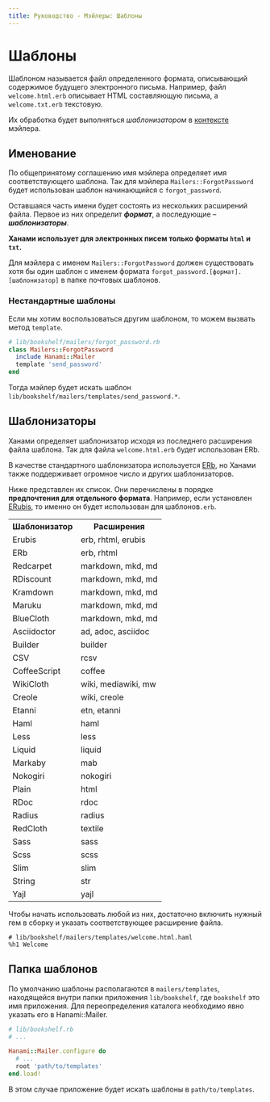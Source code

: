 ```yaml
---
title: Руководство - Мэйлеры: Шаблоны
---
```


# Шаблоны

Шаблоном называется файл определенного формата, описывающий содержимое будущего электронного письма.
Например, файл `welcome.html.erb` описывает HTML составляющую письма, а `welcome.txt.erb` текстовую.

Их обработка будет выполняться _шаблонизатором_ в [контексте](/guides/mailers/basic-usage) мэйлера.

## Именование

По общепринятому соглашению имя мэйлера определяет имя соответствующего шаблона.
Так для мэйлера `Mailers::ForgotPassword` будет использован шаблон начинающийся с `forgot_password`.

Оставшаяся часть имени будет состоять из нескольких расширений файла.
Первое из них определит **_формат_**, а последующие – **_шаблонизаторы_**.

**Ханами использует для электронных писем только форматы `html` и `txt`.**

<p class="convention">
Для мэйлера с именем <code>Mailers::ForgotPassword</code> должен существовать хотя бы один шаблон с именем формата <code>forgot_password.[формат].[шаблонизатор]</code> в папке почтовых шаблонов.
</p>

### Нестандартные шаблоны

Если мы хотим воспользоваться другим шаблоном, то можем вызвать метод `template`.

```ruby
# lib/bookshelf/mailers/forgot_password.rb
class Mailers::ForgotPassword
  include Hanami::Mailer
  template 'send_password'
end
```

Тогда мэйлер будет искать шаблон `lib/bookshelf/mailers/templates/send_password.*`.

## Шаблонизаторы

Ханами определяет шаблонизатор исходя из последнего расширения файла шаблона. Так для файла `welcome.html.erb` будет использован ERb.

В качестве стандартного шаблонизатора используется [ERb](http://ru.wikipedia.org/wiki/ERuby), но Ханами также поддерживает огромное число и других шаблонизаторов.

Ниже представлен их список.
Они перечислены в порядке **предпочтения для отдельного формата**.
Например, если установлен [ERubis](http://www.kuwata-lab.com/erubis/), то именно он будет использован для шаблонов`.erb`.

<table class="table table-bordered table-striped">
  <tr>
    <th>Шаблонизатор</th>
    <th>Расширения</th>
  </tr>
  <tr>
    <td>Erubis</td>
    <td>erb, rhtml, erubis</td>
  </tr>
  <tr>
    <td>ERb</td>
    <td>erb, rhtml</td>
  </tr>
  <tr>
    <td>Redcarpet</td>
    <td>markdown, mkd, md</td>
  </tr>
  <tr>
    <td>RDiscount</td>
    <td>markdown, mkd, md</td>
  </tr>
  <tr>
    <td>Kramdown</td>
    <td>markdown, mkd, md</td>
  </tr>
  <tr>
    <td>Maruku</td>
    <td>markdown, mkd, md</td>
  </tr>
  <tr>
    <td>BlueCloth</td>
    <td>markdown, mkd, md</td>
  </tr>
  <tr>
    <td>Asciidoctor</td>
    <td>ad, adoc, asciidoc</td>
  </tr>
  <tr>
    <td>Builder</td>
    <td>builder</td>
  </tr>
  <tr>
    <td>CSV</td>
    <td>rcsv</td>
  </tr>
  <tr>
    <td>CoffeeScript</td>
    <td>coffee</td>
  </tr>
  <tr>
    <td>WikiCloth</td>
    <td>wiki, mediawiki, mw</td>
  </tr>
  <tr>
    <td>Creole</td>
    <td>wiki, creole</td>
  </tr>
  <tr>
    <td>Etanni</td>
    <td>etn, etanni</td>
  </tr>
  <tr>
    <td>Haml</td>
    <td>haml</td>
  </tr>
  <tr>
    <td>Less</td>
    <td>less</td>
  </tr>
  <tr>
    <td>Liquid</td>
    <td>liquid</td>
  </tr>
  <tr>
    <td>Markaby</td>
    <td>mab</td>
  </tr>
  <tr>
    <td>Nokogiri</td>
    <td>nokogiri</td>
  </tr>
  <tr>
    <td>Plain</td>
    <td>html</td>
  </tr>
  <tr>
    <td>RDoc</td>
    <td>rdoc</td>
  </tr>
  <tr>
    <td>Radius</td>
    <td>radius</td>
  </tr>
  <tr>
    <td>RedCloth</td>
    <td>textile</td>
  </tr>
  <tr>
    <td>Sass</td>
    <td>sass</td>
  </tr>
  <tr>
    <td>Scss</td>
    <td>scss</td>
  </tr>
  <tr>
    <td>Slim</td>
    <td>slim</td>
  </tr>
  <tr>
    <td>String</td>
    <td>str</td>
  </tr>
  <tr>
    <td>Yajl</td>
    <td>yajl</td>
  </tr>
</table>

Чтобы начать использовать любой из них, достаточно включить нужный гем в сборку и указать соответствующее расширение файла.

```haml
# lib/bookshelf/mailers/templates/welcome.html.haml
%h1 Welcome
```

## Папка шаблонов

По умолчанию шаблоны располагаются в `mailers/templates`, находящейся внутри папки приложения `lib/bookshelf`, где `bookshelf` это имя приложения.
Для переопределения каталога необходимо явно указать его в Hanami::Mailer.

```ruby
# lib/bookshelf.rb
# ...

Hanami::Mailer.configure do
  # ...
  root 'path/to/templates'
end.load!
```

В этом случае приложение будет искать шаблоны в `path/to/templates`.
